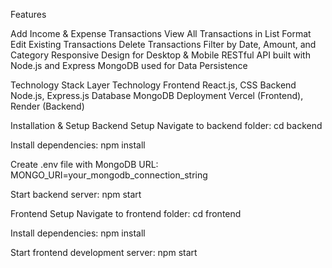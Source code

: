 Features

Add Income & Expense Transactions
View All Transactions in List Format
Edit Existing Transactions
Delete Transactions
Filter by Date, Amount, and Category
Responsive Design for Desktop & Mobile
RESTful API built with Node.js and Express
MongoDB used for Data Persistence

Technology Stack
Layer	Technology
Frontend	React.js, CSS
Backend	Node.js, Express.js
Database	MongoDB
Deployment	Vercel (Frontend), Render (Backend)

Installation & Setup
Backend Setup
Navigate to backend folder:
cd backend

Install dependencies:
npm install

Create .env file with MongoDB URL:
MONGO_URI=your_mongodb_connection_string

Start backend server:
npm start

Frontend Setup
Navigate to frontend folder:
cd frontend

Install dependencies:
npm install

Start frontend development server:
npm start
